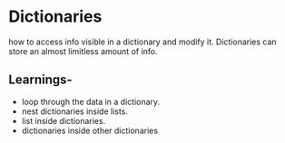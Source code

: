 # Dictionaries

how to access info visible in a dictionary and modify it.
Dictionaries can store an almost limitless amount of info.

## Learnings-

- loop through the data in a dictionary.
- nest dictionaries inside lists.
- list inside dictionaries.
- dictionaries inside other dictionaries

